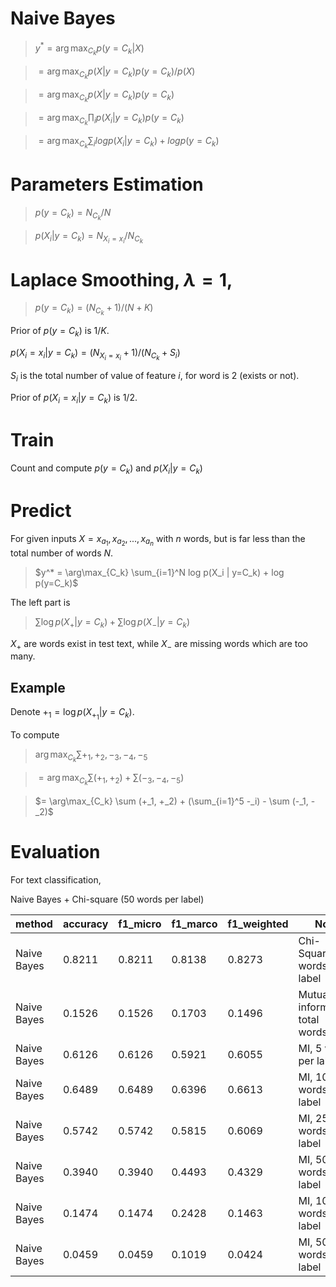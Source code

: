 # Naive Bayes

> $y^* = \arg\max_{C_k} p(y=C_k|X)$

> $= \arg\max_{C_k} p(X|y=C_k) p(y=C_k) / p(X)$

> $= \arg\max_{C_k} p(X|y=C_k) p(y=C_k)$

> $= \arg\max_{C_k} \prod_i p(X_i | y=C_k) p(y=C_k)$

> $= \arg\max_{C_k} \sum_i log p(X_i | y=C_k) + log p(y=C_k)$

# Parameters Estimation
 
> $p(y=C_k) = N_{C_k} / N$

> $p(X_i | y=C_k) = N_{X_i=x_i} / N_{C_k}$

# Laplace Smoothing, $\lambda = 1$, 

> $p(y=C_k) = (N_{C_k} + 1) / (N + K)$

Prior of $p(y=C_k)$ is $1/K$.

 $p(X_i=x_i | y=C_k) = (N_{X_i=x_i} + 1) / (N_{C_k} + S_i)$

$S_i$ is the total number of value of feature $i$, for word is 2 (exists or not).

Prior of $p(X_i=x_i | y=C_k)$ is 1/2.

# Train

Count and compute $p(y=C_k)$ and $p(X_i|y=C_k)$

# Predict

For given inputs $X={x_{a_1}, x_{a_2}, ..., x_{a_n}}$ with $n$ words, but is far less than the total number of words $N$.

> $y^* = \arg\max_{C_k} \sum_{i=1}^N log p(X_i | y=C_k) + log p(y=C_k)$ 

The left part is 

> $\sum \log p(X_{+}|y=C_k) + \sum \log p(X_{-}|y=C_k)$

$X_{+}$ are words exist in test text, while $X_{-}$ are missing words which are too many.

## Example

Denote $+_1 = \log p(X_{+_1}|y=C_k)$.

To compute 

> $\arg\max_{C_k} \sum +_1, +_2, -_3, -_4, -_5$

> $= \arg\max_{C_k} \sum (+_1, +_2)+ \sum (-_3, -_4, -_5)$

> $= \arg\max_{C_k} \sum (+_1, +_2) + (\sum_{i=1}^5 -_i) - \sum (-_1, -_2)$

# Evaluation 

For text classification, 

Naive Bayes + Chi-square (50 words per label)

|method|accuracy|f1_micro|f1_marco|f1_weighted|Note|
|---|---|---|---|---|---|
|Naive Bayes|0.8211|0.8211|0.8138|0.8273|Chi-Square, 50 words per label|
|Naive Bayes|0.1526|0.1526|0.1703|0.1496|Mutual information, total words=300|
|Naive Bayes|0.6126|0.6126|0.5921|0.6055|MI, 5 words per label
|Naive Bayes|0.6489|0.6489|0.6396|0.6613|MI, 10 words per label|
|Naive Bayes|0.5742|0.5742|0.5815|0.6069|MI, 25 words per label|
|Naive Bayes|0.3940|0.3940|0.4493|0.4329|MI, 50 words per label|
|Naive Bayes|0.1474|0.1474|0.2428|0.1463|MI, 100 words per label|
|Naive Bayes|0.0459|0.0459|0.1019|0.0424|MI, 500 words per label|
